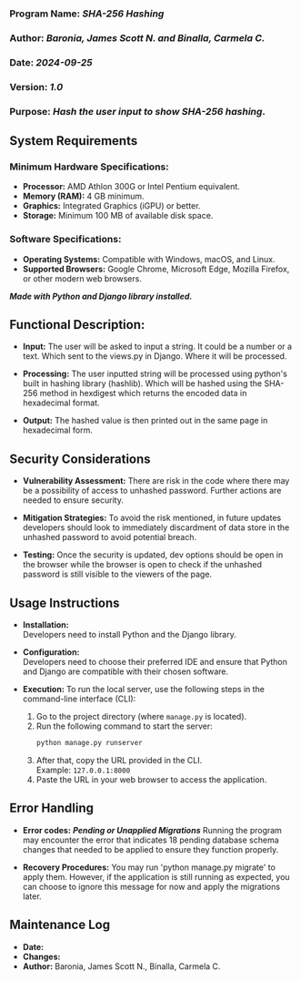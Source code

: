 ### Program Name: _SHA-256 Hashing_ 
### Author: _Baronia, James Scott N. and Binalla, Carmela C._ 
### Date: _2024-09-25_ 
### Version: _1.0_ 
### Purpose: _Hash the user input to show SHA-256 hashing_.

## System Requirements

### Minimum Hardware Specifications:
- **Processor:** AMD Athlon 300G or Intel Pentium equivalent.
- **Memory (RAM):** 4 GB minimum.
- **Graphics:** Integrated Graphics (iGPU) or better.
- **Storage:** Minimum 100 MB of available disk space.

### Software Specifications:
- **Operating Systems:** Compatible with Windows, macOS, and Linux.
- **Supported Browsers:** Google Chrome, Microsoft Edge, Mozilla Firefox, or other modern web browsers.


**_Made with Python and Django library installed._**

## Functional Description:  
- **Input:** The user will be asked to input a string. It could be a number or a text. Which sent to the views.py in Django.
Where it will be processed.

- **Processing:** The user inputted string will be processed using python's built in hashing library (hashlib). Which will be hashed using the SHA-256 method in hexdigest which returns the encoded data in hexadecimal format. 

- **Output:** The hashed value is then printed out in the same page in hexadecimal form.

## Security Considerations  
- **Vulnerability Assessment:** There are risk in the code where there may be a possibility of access to unhashed password. Further actions
are needed to ensure security.

- **Mitigation Strategies:** To avoid the risk mentioned, in future updates developers should look to immediately discardment of data store
in the unhashed password to avoid potential breach.  

- **Testing:** Once the security is updated, dev options should be open in the browser while the browser is open to check if the unhashed password is still visible to the viewers of the page.  

## Usage Instructions
- **Installation:**  
  Developers need to install Python and the Django library.
  
- **Configuration:**  
  Developers need to choose their preferred IDE and ensure that Python and Django are compatible with their chosen software.
  
- **Execution:**
  To run the local server, use the following steps in the command-line interface (CLI):
  
  1. Go to the project directory (where `manage.py` is located).
  2. Run the following command to start the server:
     ```bash
     python manage.py runserver
     ```
  3. After that, copy the URL provided in the CLI.  
     Example: `127.0.0.1:8000`
  4. Paste the URL in your web browser to access the application.

## Error Handling
- **Error codes:**
  _**Pending or Unapplied Migrations**_
  Running the program may encounter the error that indicates 18 pending database schema changes that needed to be applied to ensure they function properly.

- **Recovery Procedures:**
  You may run 'python manage.py migrate' to apply them. However, if the application is still running as expected, you can choose to ignore this message for now and apply the migrations later.

## Maintenance Log
- **Date:**
- **Changes:**
- **Author:** Baronia, James Scott N., Binalla, Carmela C.







